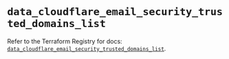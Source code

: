 # `data_cloudflare_email_security_trusted_domains_list`

Refer to the Terraform Registry for docs: [`data_cloudflare_email_security_trusted_domains_list`](https://registry.terraform.io/providers/cloudflare/cloudflare/5.10.1/docs/data-sources/email_security_trusted_domains_list).
